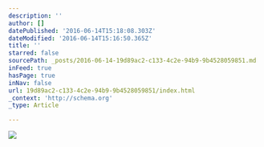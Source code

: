 ```yaml
---
description: ''
author: []
datePublished: '2016-06-14T15:18:08.303Z'
dateModified: '2016-06-14T15:16:50.365Z'
title: ''
starred: false
sourcePath: _posts/2016-06-14-19d89ac2-c133-4c2e-94b9-9b4528059851.md
inFeed: true
hasPage: true
inNav: false
url: 19d89ac2-c133-4c2e-94b9-9b4528059851/index.html
_context: 'http://schema.org'
_type: Article

---
```

![](https://the-grid-user-content.s3-us-west-2.amazonaws.com/4a2aefd2-8239-4bef-8812-85888323f3b3.jpg)